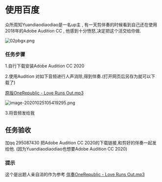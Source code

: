 # 使用百度

众所周知Yuandiaodiaodiao是一名up主 , 有一天剪伴奏的时候看到自己还在使用2018年的Adobe Audition CC , 他感到十分愤怒,决定把这个活交给你做.



![02pbgx.png](https://s1.ax1x.com/2020/10/12/02pbgx.png)

### 任务步骤

1.自行下载安装Adobe Audition CC 2020

2.使用Audition 对如下音频进行人声消除,得到伴奏.(打开网页后另存为就可以下载了)

[原版OneRepublic - Love Runs Out.mp3](http://ftp.oops-sdu.cn/oops/%E8%B5%84%E6%BA%90/2020%20%E7%BA%B3%E6%96%B0/%E5%8E%9F%E7%89%88OneRepublic%20-%20Love%20Runs%20Out.mp3)

![image-20201025105419295.png](https://i.loli.net/2020/10/25/ZPAwjrzmSegtQfi.png)

3.将音频发给我

## 任务验收

加qq 295087430 把Adobe Audition CC 2020的下载链接,和剪好的伴奏一起发给他. (因为Yuandiaodiaodiao也想要Adobe Audition CC 2020)

### 提示

这个是出题人亲自消的作为参考
[伴奏OneRepublic - Love Runs Out.mp3](http://ftp.oops-sdu.cn/oops/%E8%B5%84%E6%BA%90/2020%20%E7%BA%B3%E6%96%B0/%E4%BC%B4%E5%A5%8FOneRepublic%20-%20Love%20Runs%20Out.mp3)

